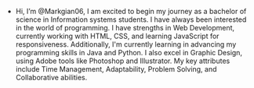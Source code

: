 - Hi, I’m @Markgian06, I am excited to begin my journey as a bachelor of science in Information systems students. I have always  been interested in the world of programming. I have strengths in Web Development, currently working with HTML, CSS, and learning JavaScript for responsiveness. Additionally, I'm currently  learning in advancing my programming skills in Java and Python. I also excel in Graphic Design, using Adobe tools like Photoshop and Illustrator. My key attributes include Time Management, Adaptability, Problem Solving, and Collaborative abilities.

<!---
Markgian06/Markgian06 is a ✨ special ✨ repository because its `README.md` (this file) appears on your GitHub profile.
You can click the Preview link to take a look at your changes.
--->
